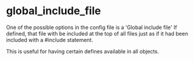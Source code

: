 # global_include_file

One of the possible options in the config file is a 'Global include file'
If defined, that file with be included at the top of all files just as
if it had been included with a #include statement.

This is useful for having certain defines available in all objects.
